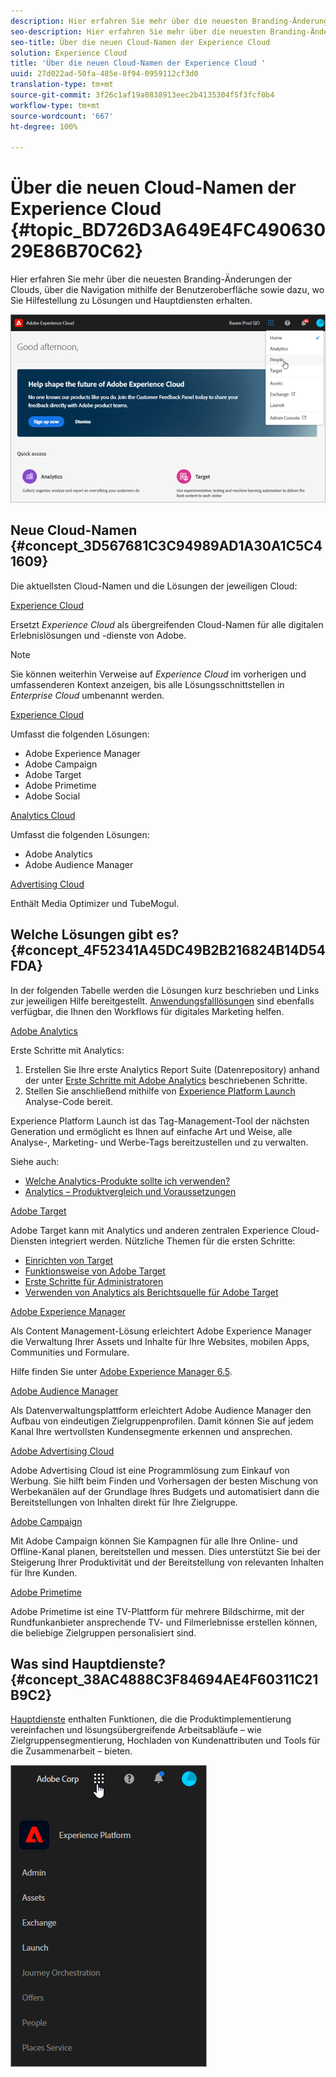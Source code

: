 ```yaml
---
description: Hier erfahren Sie mehr über die neuesten Branding-Änderungen der Clouds, über die Navigation mithilfe der Benutzeroberfläche sowie dazu, wo Sie Hilfestellung zu Lösungen und Hauptdiensten erhalten.
seo-description: Hier erfahren Sie mehr über die neuesten Branding-Änderungen der Clouds, über die Navigation mithilfe der Benutzeroberfläche sowie dazu, wo Sie Hilfestellung zu Lösungen und Hauptdiensten erhalten.
seo-title: Über die neuen Cloud-Namen der Experience Cloud
solution: Experience Cloud
title: 'Über die neuen Cloud-Namen der Experience Cloud '
uuid: 27d022ad-50fa-485e-8f94-0959112cf3d0
translation-type: tm+mt
source-git-commit: 3f26c1af19a0838913eec2b4135304f5f3fcf0b4
workflow-type: tm+mt
source-wordcount: '667'
ht-degree: 100%

---
```



# Über die neuen Cloud-Namen der Experience Cloud {#topic_BD726D3A649E4FC49063029E86B70C62}

Hier erfahren Sie mehr über die neuesten Branding-Änderungen der Clouds, über die Navigation mithilfe der Benutzeroberfläche sowie dazu, wo Sie Hilfestellung zu Lösungen und Hauptdiensten erhalten.

![](assets/cloud-pulldown.png)

## Neue Cloud-Namen {#concept_3D567681C3C94989AD1A30A1C5C41609}

Die aktuellsten Cloud-Namen und die Lösungen der jeweiligen Cloud:

[Experience Cloud](https://www.adobe.com/de/experience-cloud.html?promoid=FZPQZ2HS&amp;mv=other)

Ersetzt *Experience Cloud* als übergreifenden Cloud-Namen für alle digitalen Erlebnislösungen und -dienste von Adobe.

>[!NOTE]
>
>Sie können weiterhin Verweise auf *Experience Cloud* im vorherigen und umfassenderen Kontext anzeigen, bis alle Lösungsschnittstellen in *Enterprise Cloud* umbenannt werden.

[Experience Cloud](https://www.adobe.com/de/marketing-cloud.html)

Umfasst die folgenden Lösungen:

* Adobe Experience Manager
* Adobe Campaign
* Adobe Target
* Adobe Primetime
* Adobe Social

[Analytics Cloud](https://www.adobe.com/de/data-analytics-cloud.html)

Umfasst die folgenden Lösungen:

* Adobe Analytics
* Adobe Audience Manager

[Advertising Cloud](https://www.adobe.com/de/advertising-cloud.html)

Enthält Media Optimizer und TubeMogul.

## Welche Lösungen gibt es? {#concept_4F52341A45DC49B2B216824B14D54FDA}

In der folgenden Tabelle werden die Lösungen kurz beschrieben und Links zur jeweiligen Hilfe bereitgestellt. [Anwendungsfalllösungen](https://helpx.adobe.com/de/marketing-cloud/how-to/use-cases.html) sind ebenfalls verfügbar, die Ihnen den Workflows für digitales Marketing helfen.

[Adobe Analytics](https://docs.adobe.com/content/help/de-DE/analytics/landing/home.html)

Erste Schritte mit Analytics:

1. Erstellen Sie Ihre erste Analytics Report Suite (Datenrepository) anhand der unter [Erste Schritte mit Adobe Analytics](https://docs.adobe.com/content/help/de-DE/analytics/analyze/analysis-workspace/home.html) beschriebenen Schritte.
1. Stellen Sie anschließend mithilfe von [Experience Platform Launch](https://docs.adobe.com/content/help/de-DE/launch/using/intro/get-started/quick-start.html) Analyse-Code bereit.

Experience Platform Launch ist das Tag-Management-Tool der nächsten Generation und ermöglicht es Ihnen auf einfache Art und Weise, alle Analyse-, Marketing- und Werbe-Tags bereitzustellen und zu verwalten.

Siehe auch:

* [Welche Analytics-Produkte sollte ich verwenden?](https://docs.adobe.com/content/help/de-DE/analytics/admin/admin-overview/which-analytics-tool.html)
* [Analytics – Produktvergleich und Voraussetzungen](https://docs.adobe.com/content/help/de-DE/analytics/admin/admin-overview/analytics-product-comparison.html)

[Adobe Target](https://docs.adobe.com/content/help/de-DE/target/using/target-home.html)

Adobe Target kann mit Analytics und anderen zentralen Experience Cloud-Diensten integriert werden. Nützliche Themen für die ersten Schritte:

* [Einrichten von Target](https://docs.adobe.com/content/help/de-DE/target/using/administer/administrating-target.html)
* [Funktionsweise von Adobe Target](https://docs.adobe.com/content/help/de-DE/target/using/introduction/how-target-works.html)
* [Erste Schritte für Administratoren](https://docs.adobe.com/content/help/de-DE/target/using/administer/start-target.html)
* [Verwenden von Analytics als Berichtsquelle für Adobe Target](https://docs.adobe.com/content/help/de-DE/target/using/integrate/a4t/a4t.html)

[Adobe Experience Manager](https://helpx.adobe.com/de/support/experience-manager/6-5.html)

Als Content Management-Lösung erleichtert Adobe Experience Manager die Verwaltung Ihrer Assets und Inhalte für Ihre Websites, mobilen Apps, Communities und Formulare.

Hilfe finden Sie unter [Adobe Experience Manager 6.5](https://helpx.adobe.com/support/experience-manager/6-5.html).

[Adobe Audience Manager](https://docs.adobe.com/content/help/de-DE/audience-manager/user-guide/aam-home.html)

Als Datenverwaltungsplattform erleichtert Adobe Audience Manager den Aufbau von eindeutigen Zielgruppenprofilen. Damit können Sie auf jedem Kanal Ihre wertvollsten Kundensegmente erkennen und ansprechen.

[Adobe Advertising Cloud](https://docs.adobe.com/content/help/de-DE/release-notes/experience-cloud/current.html#adcloud)

Adobe Advertising Cloud ist eine Programmlösung zum Einkauf von Werbung. Sie hilft beim Finden und Vorhersagen der besten Mischung von Werbekanälen auf der Grundlage Ihres Budgets und automatisiert dann die Bereitstellungen von Inhalten direkt für Ihre Zielgruppe.

[Adobe Campaign](https://docs.adobe.com/content/help/en/campaign-standard/using/getting-started/about-adobe-campaign/campaign-orchestration.html)

Mit Adobe Campaign können Sie Kampagnen für alle Ihre Online- und Offline-Kanal planen, bereitstellen und messen. Dies unterstützt Sie bei der Steigerung Ihrer Produktivität und der Bereitstellung von relevanten Inhalten für Ihre Kunden.

[Adobe Primetime](https://helpx.adobe.com/de/support/primetime.html)

Adobe Primetime ist eine TV-Plattform für mehrere Bildschirme, mit der Rundfunkanbieter ansprechende TV- und Filmerlebnisse erstellen können, die beliebige Zielgruppen personalisiert sind.

## Was sind Hauptdienste?  {#concept_38AC4888C3F84694AE4F60311C21B9C2}

[Hauptdienste](https://docs.adobe.com/content/help/de-DE/core-services/interface/about-core-services/core-services-landing.html) enthalten Funktionen, die die Produktimplementierung vereinfachen und lösungsübergreifende Arbeitsabläufe – wie Zielgruppensegmentierung, Hochladen von Kundenattributen und Tools für die Zusammenarbeit – bieten.

![](assets/core-services.png)
